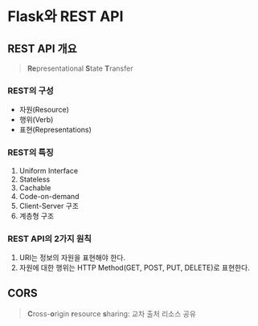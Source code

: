 # Flask와 REST API

## REST API 개요

> **Re**presentational **S**tate **T**ransfer

### REST의 구성

- 자원(Resource)
- 행위(Verb)
- 표현(Representations)

### REST의 특징

1. Uniform Interface
2. Stateless
3. Cachable
4. Code-on-demand
5. Client-Server 구조
6. 계층형 구조

### REST API의 2가지 원칙

1. URI는 정보의 자원을 표현해야 한다.
2. 자원에 대한 행위는 HTTP Method(GET, POST, PUT, DELETE)로 표현한다.

## CORS

> **C**ross-**o**rigin **r**esource **s**haring: 교차 출처 리소스 공유